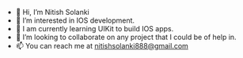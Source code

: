 - 👋 Hi, I’m Nitish Solanki
- 👀 I’m interested in IOS development.
- 🌱 I am currently learning UIKit to build IOS apps.
- 💞️ I’m looking to collaborate on any project that I could be of help in.
- 📫 You can reach me at nitishsolanki888@gmail.com

<!---
solankinitish/solankinitish is a ✨ special ✨ repository because its `README.md` (this file) appears on your GitHub profile.
You can click the Preview link to take a look at your changes.
--->
